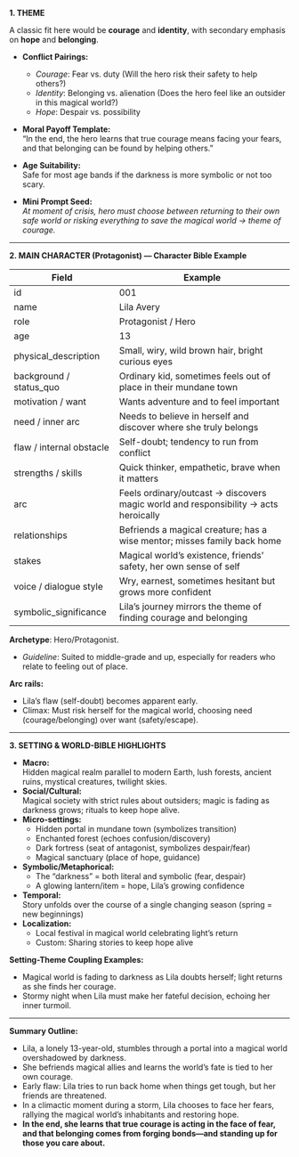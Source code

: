 **1. THEME**

A classic fit here would be **courage** and **identity**, with secondary emphasis on **hope** and **belonging**.

- **Conflict Pairings:**
  - *Courage*: Fear vs. duty (Will the hero risk their safety to help others?)
  - *Identity*: Belonging vs. alienation (Does the hero feel like an outsider in this magical world?)
  - *Hope*: Despair vs. possibility
- **Moral Payoff Template:**  
  “In the end, the hero learns that true courage means facing your fears, and that belonging can be found by helping others.”
- **Age Suitability:**  
  Safe for most age bands if the darkness is more symbolic or not too scary.

- **Mini Prompt Seed:**  
  *At moment of crisis, hero must choose between returning to their own safe world or risking everything to save the magical world → theme of courage.*

---

**2. MAIN CHARACTER (Protagonist) — Character Bible Example**

| Field                   | Example                                                                            |
|-------------------------|------------------------------------------------------------------------------------|
| id                      | 001                                                                                |
| name                    | Lila Avery                                                                         |
| role                    | Protagonist / Hero                                                                 |
| age                     | 13                                                                                 |
| physical_description    | Small, wiry, wild brown hair, bright curious eyes                                  |
| background / status_quo | Ordinary kid, sometimes feels out of place in their mundane town                   |
| motivation / want       | Wants adventure and to feel important                                              |
| need / inner arc        | Needs to believe in herself and discover where she truly belongs                   |
| flaw / internal obstacle| Self-doubt; tendency to run from conflict                                          |
| strengths / skills      | Quick thinker, empathetic, brave when it matters                                   |
| arc                     | Feels ordinary/outcast → discovers magic world and responsibility → acts heroically|
| relationships           | Befriends a magical creature; has a wise mentor; misses family back home           |
| stakes                  | Magical world’s existence, friends’ safety, her own sense of self                  |
| voice / dialogue style  | Wry, earnest, sometimes hesitant but grows more confident                          |
| symbolic_significance   | Lila’s journey mirrors the theme of finding courage and belonging                  |

**Archetype**: Hero/Protagonist.  
- *Guideline*: Suited to middle-grade and up, especially for readers who relate to feeling out of place.

**Arc rails:**  
- Lila’s flaw (self-doubt) becomes apparent early.
- Climax: Must risk herself for the magical world, choosing need (courage/belonging) over want (safety/escape).

---

**3. SETTING & WORLD-BIBLE HIGHLIGHTS**

- **Macro:**  
  Hidden magical realm parallel to modern Earth, lush forests, ancient ruins, mystical creatures, twilight skies.
- **Social/Cultural:**  
  Magical society with strict rules about outsiders; magic is fading as darkness grows; rituals to keep hope alive.
- **Micro-settings:**  
  - Hidden portal in mundane town (symbolizes transition)
  - Enchanted forest (echoes confusion/discovery)
  - Dark fortress (seat of antagonist, symbolizes despair/fear)
  - Magical sanctuary (place of hope, guidance)
- **Symbolic/Metaphorical:**  
  - The “darkness” = both literal and symbolic (fear, despair)
  - A glowing lantern/item = hope, Lila’s growing confidence
- **Temporal:**  
  Story unfolds over the course of a single changing season (spring = new beginnings)
- **Localization:**  
  - Local festival in magical world celebrating light’s return
  - Custom: Sharing stories to keep hope alive

**Setting-Theme Coupling Examples:**  
- Magical world is fading to darkness as Lila doubts herself; light returns as she finds her courage.
- Stormy night when Lila must make her fateful decision, echoing her inner turmoil.

---

**Summary Outline:**

- Lila, a lonely 13-year-old, stumbles through a portal into a magical world overshadowed by darkness.
- She befriends magical allies and learns the world’s fate is tied to her own courage.
- Early flaw: Lila tries to run back home when things get tough, but her friends are threatened.
- In a climactic moment during a storm, Lila chooses to face her fears, rallying the magical world’s inhabitants and restoring hope.
- **In the end, she learns that true courage is acting in the face of fear, and that belonging comes from forging bonds—and standing up for those you care about.**
